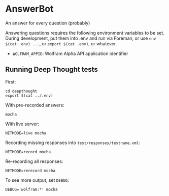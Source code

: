 # AnswerBot
An answer for every question (probably)

Answering questions requires the following environment variables to be set. During development, put them into .env and run via Foreman, or use `env $(cat .env) ...`, or `export $(cat .env)`, or whatever.

* `WOLFRAM_APPID`: Wolfram Alpha API application identifier


## Running Deep Thought tests

First:

    cd deepthought
    export $(cat ../.env)

With pre-recorded answers:

    mocha

With live server:

    NETMODE=live mocha

Recording missing responses into `test/responses/testname.xml`:

    NETMODE=record mocha

Re-recording all responses:

    NETMODE=rerecord mocha

To see more output, set `DEBUG`:

    DEBUG='wolfram:*' mocha
